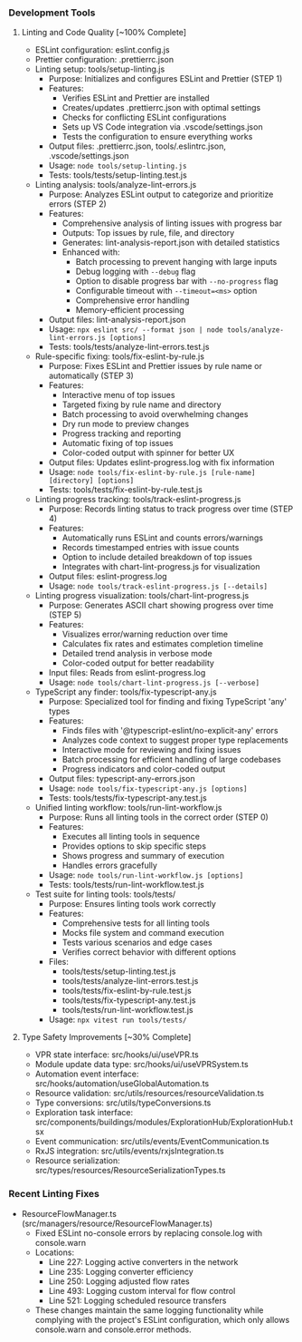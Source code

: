 ### Development Tools

1. Linting and Code Quality [~100% Complete]

   - ESLint configuration: eslint.config.js
   - Prettier configuration: .prettierrc.json
   - Linting setup: tools/setup-linting.js
     - Purpose: Initializes and configures ESLint and Prettier (STEP 1)
     - Features:
       - Verifies ESLint and Prettier are installed
       - Creates/updates .prettierrc.json with optimal settings
       - Checks for conflicting ESLint configurations
       - Sets up VS Code integration via .vscode/settings.json
       - Tests the configuration to ensure everything works
     - Output files: .prettierrc.json, tools/.eslintrc.json, .vscode/settings.json
     - Usage: `node tools/setup-linting.js`
     - Tests: tools/tests/setup-linting.test.js
   - Linting analysis: tools/analyze-lint-errors.js
     - Purpose: Analyzes ESLint output to categorize and prioritize errors (STEP 2)
     - Features:
       - Comprehensive analysis of linting issues with progress bar
       - Outputs: Top issues by rule, file, and directory
       - Generates: lint-analysis-report.json with detailed statistics
       - Enhanced with:
         - Batch processing to prevent hanging with large inputs
         - Debug logging with `--debug` flag
         - Option to disable progress bar with `--no-progress` flag
         - Configurable timeout with `--timeout=<ms>` option
         - Comprehensive error handling
         - Memory-efficient processing
     - Output files: lint-analysis-report.json
     - Usage: `npx eslint src/ --format json | node tools/analyze-lint-errors.js [options]`
     - Tests: tools/tests/analyze-lint-errors.test.js
   - Rule-specific fixing: tools/fix-eslint-by-rule.js
     - Purpose: Fixes ESLint and Prettier issues by rule name or automatically (STEP 3)
     - Features:
       - Interactive menu of top issues
       - Targeted fixing by rule name and directory
       - Batch processing to avoid overwhelming changes
       - Dry run mode to preview changes
       - Progress tracking and reporting
       - Automatic fixing of top issues
       - Color-coded output with spinner for better UX
     - Output files: Updates eslint-progress.log with fix information
     - Usage: `node tools/fix-eslint-by-rule.js [rule-name] [directory] [options]`
     - Tests: tools/tests/fix-eslint-by-rule.test.js
   - Linting progress tracking: tools/track-eslint-progress.js
     - Purpose: Records linting status to track progress over time (STEP 4)
     - Features:
       - Automatically runs ESLint and counts errors/warnings
       - Records timestamped entries with issue counts
       - Option to include detailed breakdown of top issues
       - Integrates with chart-lint-progress.js for visualization
     - Output files: eslint-progress.log
     - Usage: `node tools/track-eslint-progress.js [--details]`
   - Linting progress visualization: tools/chart-lint-progress.js
     - Purpose: Generates ASCII chart showing progress over time (STEP 5)
     - Features:
       - Visualizes error/warning reduction over time
       - Calculates fix rates and estimates completion timeline
       - Detailed trend analysis in verbose mode
       - Color-coded output for better readability
     - Input files: Reads from eslint-progress.log
     - Usage: `node tools/chart-lint-progress.js [--verbose]`
   - TypeScript any finder: tools/fix-typescript-any.js
     - Purpose: Specialized tool for finding and fixing TypeScript 'any' types
     - Features:
       - Finds files with '@typescript-eslint/no-explicit-any' errors
       - Analyzes code context to suggest proper type replacements
       - Interactive mode for reviewing and fixing issues
       - Batch processing for efficient handling of large codebases
       - Progress indicators and color-coded output
     - Output files: typescript-any-errors.json
     - Usage: `node tools/fix-typescript-any.js [options]`
     - Tests: tools/tests/fix-typescript-any.test.js
   - Unified linting workflow: tools/run-lint-workflow.js
     - Purpose: Runs all linting tools in the correct order (STEP 0)
     - Features:
       - Executes all linting tools in sequence
       - Provides options to skip specific steps
       - Shows progress and summary of execution
       - Handles errors gracefully
     - Usage: `node tools/run-lint-workflow.js [options]`
     - Tests: tools/tests/run-lint-workflow.test.js
   - Test suite for linting tools: tools/tests/
     - Purpose: Ensures linting tools work correctly
     - Features:
       - Comprehensive tests for all linting tools
       - Mocks file system and command execution
       - Tests various scenarios and edge cases
       - Verifies correct behavior with different options
     - Files:
       - tools/tests/setup-linting.test.js
       - tools/tests/analyze-lint-errors.test.js
       - tools/tests/fix-eslint-by-rule.test.js
       - tools/tests/fix-typescript-any.test.js
       - tools/tests/run-lint-workflow.test.js
     - Usage: `npx vitest run tools/tests/`

2. Type Safety Improvements [~30% Complete]

   - VPR state interface: src/hooks/ui/useVPR.ts
   - Module update data type: src/hooks/ui/useVPRSystem.ts
   - Automation event interface: src/hooks/automation/useGlobalAutomation.ts
   - Resource validation: src/utils/resources/resourceValidation.ts
   - Type conversions: src/utils/typeConversions.ts
   - Exploration task interface: src/components/buildings/modules/ExplorationHub/ExplorationHub.tsx
   - Event communication: src/utils/events/EventCommunication.ts
   - RxJS integration: src/utils/events/rxjsIntegration.ts
   - Resource serialization: src/types/resources/ResourceSerializationTypes.ts

### Recent Linting Fixes

- ResourceFlowManager.ts (src/managers/resource/ResourceFlowManager.ts)
  - Fixed ESLint no-console errors by replacing console.log with console.warn
  - Locations:
    - Line 227: Logging active converters in the network
    - Line 235: Logging converter efficiency
    - Line 250: Logging adjusted flow rates
    - Line 493: Logging custom interval for flow control
    - Line 521: Logging scheduled resource transfers
  - These changes maintain the same logging functionality while complying with the project's ESLint configuration, which only allows console.warn and console.error methods.
